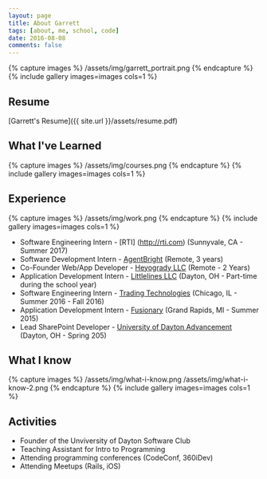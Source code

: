 ```yaml
---
layout: page
title: About Garrett
tags: [about, me, school, code]
date: 2016-08-08
comments: false
---
```

{% capture images %}
   /assets/img/garrett_portrait.png
{% endcapture %}
{% include gallery images=images cols=1 %}

## Resume 
[Garrett's Resume]({{ site.url }}/assets/resume.pdf)

## What I've Learned

{% capture images %}
   /assets/img/courses.png
{% endcapture %}
{% include gallery images=images cols=1 %}

## Experience
{% capture images %}
   /assets/img/work.png
{% endcapture %}
{% include gallery images=images cols=1 %}

* Software Engineering Intern - [RTI] (http://rti.com) (Sunnyvale, CA - Summer 2017)
* Software Development Intern - [AgentBright](http://agentbright.com) (Remote, 3 years)
* Co-Founder Web/App Developer - [Heyogrady LLC](http://heyogrady.com) (Remote - 2 Years)
* Application Development Intern - [Littlelines LLC](http://littlelines.com) (Dayton, OH - Part-time during the school year)
* Software Engineering Intern - [Trading Technologies](http://tradingtechnologies.com) (Chicago, IL - Summer 2016 - Fall 2016)
* Application Development Intern - [Fusionary](http://fusionary.com) (Grand Rapids, MI - Summer 2015)
* Lead SharePoint Developer - [University of Dayton Advancement](https://www.udayton.edu/advancement/) (Dayton, OH - Spring 205)

## What I know
{% capture images %}
   /assets/img/what-i-know.png
   /assets/img/what-i-know-2.png
{% endcapture %}
{% include gallery images=images cols=1 %}

## Activities
* Founder of the Unviversity of Dayton Software Club
* Teaching Assistant for Intro to Programming 
* Attending programming conferences (CodeConf, 360iDev)
* Attending Meetups (Rails, iOS)

